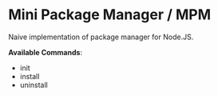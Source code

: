 # Mini Package Manager / MPM

Naive implementation of package manager for Node.JS.

**Available Commands**:

- init
- install
- uninstall
